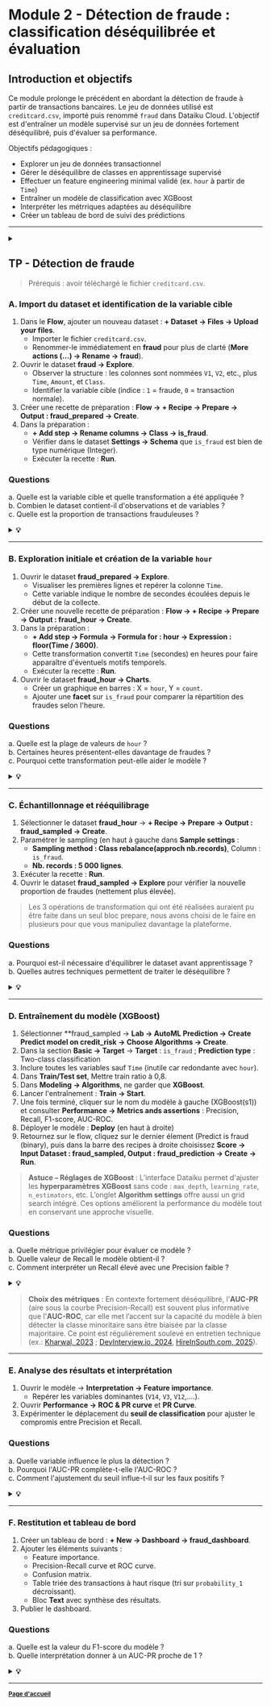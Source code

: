 # Module 2 - Détection de fraude : classification déséquilibrée et évaluation

## Introduction et objectifs

Ce module prolonge le précédent en abordant la détection de fraude à partir de transactions bancaires.
Le jeu de données utilisé est `creditcard.csv`, importé puis renommé `fraud` dans Dataiku Cloud.
L'objectif est d'entraîner un modèle supervisé sur un jeu de données fortement déséquilibré, puis d'évaluer sa performance.

Objectifs pédagogiques :
- Explorer un jeu de données transactionnel
- Gérer le déséquilibre de classes en apprentissage supervisé
- Effectuer un feature engineering minimal validé (ex. `hour` à partir de `Time`)
- Entraîner un modèle de classification avec XGBoost
- Interpréter les métrriques adaptées au déséquilibre
- Créer un tableau de bord de suivi des prédictions

---

<details>
  <summary><strong></strong></summary>

## Rappels théoriques - classification déséquilibrée et métriques adaptées

### Problématique du déséquilibre de classes

En détection de fraude, la proportion de transactions frauduleuses est très faible (souvent inférieure à 1 %).
Ce déséquilibre biaise les modèles vers la classe majoritaire.
Il nécessite des métriques et approches adaptées.

| Méthode | Description | Objectif |
|----------|--------------|-----------|
| Undersampling | Réduction des observations de la classe majoritaire | Rééquilibrer le dataset |
| Oversampling | Réplication de la classe minoritaire | Augmenter les fraudes visibles |
| SMOTE | Génération artificielle de cas minoritaires | Mieux répartir les frontières de décision |
| Class weights | Pondération automatique des erreurs selon la fréquence des classes | Réduire l’impact de la classe majoritaire sans altérer le dataset |

### Métriques spécifiques

Métrique locales (dépendent du seuil) :
- $\text{Precision} = \frac{TP}{TP+FP}$,
- $\mathrm{Recall} = \frac{TP}{TP+FN}$,
- $\mathrm{F1} = 2\cdot\frac{Precision\cdot Recall}{Precision+Recall}$.

Métriques globales :
$$AUC-PR = \int_0^1 Precision(Recall)\,d(Recall)$$

$$AUC-ROC = \int_0^1 TPR(FPR)\,d(FPR)$$

### Glossaire intégré

| Terme | Définition |
|--------|-------------|
| Imbalanced dataset | Jeu de données où une classe domine |
| SMOTE | Synthetic Minority Over-sampling Technique |
| AUC-PR | Aire sous la courbe Precision-Recall |
| AUC-ROC | Aire sous la courbe Receiver Operating Characteristic |
| Cost-sensitive learning | Pondération des erreurs selon leur coût |
| XGBoost | Gradient boosting optimisé pour la vitesse et la précision |

---

</details>

## TP - Détection de fraude

> Prérequis : avoir téléchargé le fichier `creditcard.csv`.

### A. Import du dataset et identification de la variable cible

1. Dans le **Flow**, ajouter un nouveau dataset : **+ Dataset -> Files -> Upload your files**.  
   - Importer le fichier `creditcard.csv`.  
   - Renommer-le immédiatement en **fraud** pour plus de clarté (**More actions (...) -> Rename -> fraud**).  
2. Ouvrir le dataset **fraud -> Explore**.  
   - Observer la structure : les colonnes sont nommées `V1`, `V2`, etc., plus `Time`, `Amount`, et `Class`.  
   - Identifier la variable cible (indice : `1` = fraude, `0` = transaction normale).  
3. Créer une recette de préparation : **Flow -> + Recipe -> Prepare -> Output : fraud_prepared -> Create**.  
4. Dans la préparation :  
   - **+ Add step -> Rename columns -> Class -> is_fraud**.  
   - Vérifier dans le dataset **Settings -> Schema** que `is_fraud` est bien de type numérique (Integer).  
   - Exécuter la recette : **Run**.  

### Questions

a. Quelle est la variable cible et quelle transformation a été appliquée ?  
b. Combien le dataset contient-il d'observations et de variables ?  
c. Quelle est la proportion de transactions frauduleuses ?  

<details>
  <summary><strong>💡</strong></summary>

a. La variable cible est `Class`. On l'a renommée en `is_fraud`, pourquoi d'ailleurs ? (meilleure lisibilité métier)   
b. 284807, 31.  
c. 0.17 % de fraudes, soit un fort déséquilibre.  

</details>

---

### B. Exploration initiale et création de la variable `hour`

1. Ouvrir le dataset **fraud_prepared -> Explore**.  
   - Visualiser les premières lignes et repérer la colonne `Time`.  
   - Cette variable indique le nombre de secondes écoulées depuis le début de la collecte.  
2. Créer une nouvelle recette de préparation : **Flow -> + Recipe -> Prepare -> Output : fraud_hour -> Create**.  
3. Dans la préparation :  
   - **+ Add step -> Formula -> Formula for : hour -> Expression : floor(Time / 3600)**.  
   - Cette transformation convertit `Time` (secondes) en heures pour faire apparaître d'éventuels motifs temporels.  
   - Exécuter la recette : **Run**.  
4. Ouvrir le dataset **fraud_hour -> Charts**.  
   - Créer un graphique en barres : X = `hour`, Y = `count`.  
   - Ajouter une **facet** sur `is_fraud` pour comparer la répartition des fraudes selon l'heure.  

### Questions

a. Quelle est la plage de valeurs de `hour` ?  
b. Certaines heures présentent-elles davantage de fraudes ?  
c. Pourquoi cette transformation peut-elle aider le modèle ?  

<details>
  <summary><strong>💡</strong></summary>

a. `hour` varie de 0 à 47 inclus (48 heures).  
b. Les heures nocturnes (2-5h).  
c. Elle capte un comportement temporel, utile pour distinguer des transactions atypiques.  

</details>

---

### C. Échantillonnage et rééquilibrage

1. Sélectionner le dataset **fraud_hour** -> **+ Recipe -> Prepare -> Output : fraud_sampled -> Create**.  
2. Paramétrer le sampling (en haut à gauche dans **Sample settings** :  
   - **Sampling method : Class rebalance(approch nb.records)**, Column : `is_fraud`.  
   - **Nb. records : 5 000 lignes**.  
3. Exécuter la recette : **Run**.  
4. Ouvrir le dataset **fraud_sampled -> Explore** pour vérifier la nouvelle proportion de fraudes (nettement plus élevée).  
> Les 3 opérations de transformation qui ont été réalisées auraient pu être faite dans un seul bloc prepare, nous avons choisi de le faire en plusieurs pour que vous manipuliez davantage la plateforme.

### Questions

a. Pourquoi est-il nécessaire d'équilibrer le dataset avant apprentissage ?  
b. Quelles autres techniques permettent de traiter le déséquilibre ?  

<details>
  <summary><strong>💡</strong></summary>

a. Un dataset trop déséquilibré pousse le modèle à prédire la classe majoritaire.  
b. Le sous-échantillonnage à 5 000 lignes a été choisi pour des raisons de performance, mais en pratique un dataset réduit peut biaiser la distribution des variables. Pour un projet réel, on privilégiera d'autres techniques : SMOTE, pondération des classes (`class_weight`) ...
</details>

---

### D. Entraînement du modèle (XGBoost)

1. Sélectionner **fraud_sampled -> **Lab → AutoML Prediction → Create Predict model on credit_risk → Choose Algorithms → Create**.  
2. Dans la section **Basic -> Target** -> **Target** : `is_fraud` ; **Prediction type** : Two-class classification
3. Inclure toutes les variables sauf `Time` (inutile car redondante avec `hour`).  
4. Dans **Train/Test set**, Mettre train ratio à 0,8.
5. Dans **Modeling -> Algorithms**, ne garder que **XGBoost**.  
6. Lancer l'entraînement : **Train -> Start**.  
7. Une fois terminé, cliquer sur le nom du modèle à gauche (XGBoost(s1)) et consulter **Performance -> Metrics ands assertions** : Precision, Recall, F1-score, AUC-ROC.  
8. Déployer le modèle : **Deploy** (en haut à droite)
9. Retournez sur le flow, cliquez sur le dernier élement (Predict is fraud (binary), puis dans la barre des recipes à droite choisissez **Score -> Input Dataset : fraud_sampled, Output : fraud_prediction -> Create -> Run**.  

> **Astuce – Réglages de XGBoost** :  L’interface Dataiku permet d'ajuster les **hyperparamètres XGBoost** sans code : `max_depth`, `learning_rate`, `n_estimators`, etc. L’onglet **Algorithm settings** offre aussi un grid search intégré. Ces options améliorent la performance du modèle tout en conservant une approche visuelle.

### Questions

a. Quelle métrique privilégier pour évaluer ce modèle ?  
b. Quelle valeur de Recall le modèle obtient-il ?  
c. Comment interpréter un Recall élevé avec une Precision faible ?  

<details>
  <summary><strong>💡</strong></summary>

a. Le Recall et l'AUC-PR sont les plus pertinents pour les jeux très déséquilibrés.  
b. ≈ 0.85 selon les runs.  
c. Un Recall élevé indique peu de fraudes manquées, mais beaucoup de faux positifs.  

</details>

> **Choix des métriques** : En contexte fortement déséquilibré, l'**AUC-PR** (aire sous la courbe Precision-Recall) est souvent plus informative que l'**AUC-ROC**, car elle met l’accent sur la capacité du modèle à bien détecter la classe minoritaire sans être biaisée par la classe majoritaire. Ce point est régulièrement soulevé en entretien technique (ex.: [Kharwal, 2023](https://amanxai.com/2023/11/28/machine-learning-interview-questions-on-performance-metrics/) ; [DevInterview.io, 2024](https://github.com/Devinterview-io/model-evaluation-interview-questions), [HireInSouth.com, 2025](https://www.hireinsouth.com/post/machine-learning-interview-questions)).

---

### E. Analyse des résultats et interprétation

1. Ouvrir le modèle -> **Interpretation -> Feature importance**.  
   - Repérer les variables dominantes (`V14`, `V3`, `V12`,....).  
2. Ouvrir **Performance -> ROC & PR curve** et **PR Curve**.  
3. Expérimenter le déplacement du **seuil de classification** pour ajuster le compromis entre Precision et Recall.  

### Questions

a. Quelle variable influence le plus la détection ?  
b. Pourquoi l'AUC-PR complète-t-elle l'AUC-ROC ?  
c. Comment l'ajustement du seuil influe-t-il sur les faux positifs ?  

<details>
  <summary><strong>💡</strong></summary>

a. `V14` est souvent la plus discriminante.  
b. L'AUC-PR mesure mieux la qualité du modèle sur la classe minoritaire.  
c. Un seuil plus bas augmente le Recall mais aussi les faux positifs.  

> <small>**Contexte du dataset : `creditcard.csv`**  
> Le jeu de données provient d'une étude menée par Andrea Dal Pozzolo (Université de Liège, 2015).  
> Il contient environ 285 000 transactions bancaires européennes, dont 0,17 % sont frauduleuses.  
> Les variables `V1` à `V28` sont issues d'une analyse en composantes principales (ACP) des variables réelles, masquées pour confidentialité.  
> Ces composantes n'ont pas de signification métier directe, mais certaines (notamment `V14`, `V10`, `V12`) sont très corrélées à la fraude.  
> `Time` représente le nombre de secondes écoulées depuis le début de la collecte, `Amount` le montant, et `Class` la variable cible.  
> </small>

</details>

---

### F. Restitution et tableau de bord

1. Créer un tableau de bord : **+ New -> Dashboard -> fraud_dashboard**.  
2. Ajouter les éléments suivants :  
   - Feature importance.  
   - Precision-Recall curve et ROC curve.  
   - Confusion matrix.  
   - Table triée des transactions à haut risque (tri sur `probability_1` décroissant).  
   - Bloc **Text** avec synthèse des résultats.  
3. Publier le dashboard.  

### Questions

a. Quelle est la valeur du F1-score du modèle ?  
b. Quelle interprétation donner à un AUC-PR proche de 1 ?  

<details>
  <summary><strong>💡</strong></summary>

a. F1-score souvent faible, reflet du compromis entre rappel et précision.  
b. excellent pouvoir de détection malgré le déséquilibre.  

**Exemple de synthèse** :  
Le modèle XGBoost atteint un **Recall** de 0,85 et un **AUC-PR** de 0,92, ce qui indique une très bonne capacité à détecter les fraudes malgré un fort déséquilibre de classes.  
Le compromis entre Recall élevé (fraudes détectées) et Precision plus faible (faux positifs) reste cohérent avec les pratiques bancaires, où la priorité est de minimiser les fraudes non détectées.  
Les variables les plus contributives sont `V14`, `V10` et `V12`, toutes fortement corrélées à la probabilité de fraude.  
Ce modèle constitue un outil d'aide à la décision permettant d'orienter les vérifications manuelles sur les transactions à risque, dans une logique de surveillance automatisée et de maîtrise du risque opérationnel.

---

### Vérification du Flow

Flow final attendu :  

```
creditcard.csv -> fraud -> fraud_prepared -> fraud_hour -> fraud_sampled -> fraud_prediction -> fraud_dashboard
```

Un modèle **fraud_xgboost_model** doit apparaître dans le **Lab**.  

---

## Perspective métier

La détection de fraude en banque repose sur un compromis entre Recall et Precision.
- Un Recall élevé garantit qu'on ne laisse passer presque aucune fraude.
- Une Precision plus faible implique davantage de faux positifs, donc une vérification humaine accrue.

Les institutions fixent le seuil selon leur tolérance au risque et leurs capacités opérationnelles.

</details>

---

<small>[**Page d'accueil**](https://github.com/rsquaredata/atelier_dataiku/blob/main/README.md)</small>
